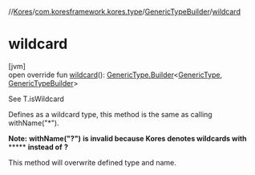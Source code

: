 //[Kores](../../../index.md)/[com.koresframework.kores.type](../index.md)/[GenericTypeBuilder](index.md)/[wildcard](wildcard.md)

# wildcard

[jvm]\
open override fun [wildcard](wildcard.md)(): [GenericType.Builder](../-generic-type/-builder/index.md)<[GenericType](../-generic-type/index.md), [GenericTypeBuilder](index.md)>

See T.isWildcard

Defines as a wildcard type, this method is the same as calling withName("*").

**Note:** **withName("?")** **is invalid because Kores denotes wildcards with** ***** **instead of** **?**

This method will overwrite defined type and name.
